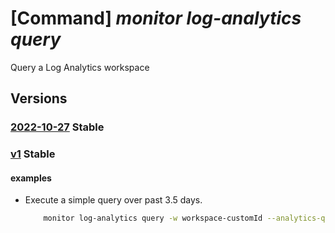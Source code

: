 # [Command] _monitor log-analytics query_

Query a Log Analytics workspace

## Versions

### [2022-10-27](/Resources/data-plane/microsoft.operationalinsights/L3dvcmtzcGFjZXMve30vcXVlcnk=/2022-10-27.xml) **Stable**

<!-- data-plane:microsoft.operationalinsights /workspaces/{}/query 2022-10-27 -->

### [v1](/Resources/data-plane/microsoft.operationalinsights/L3dvcmtzcGFjZXMve30vcXVlcnk=/v1.xml) **Stable**

<!-- data-plane:microsoft.operationalinsights /workspaces/{}/query v1 -->

#### examples

- Execute a simple query over past 3.5 days.
    ```bash
        monitor log-analytics query -w workspace-customId --analytics-query "AzureActivity | summarize count() by bin(TimeGenerated, 1h)" -t P3DT12H
    ```
